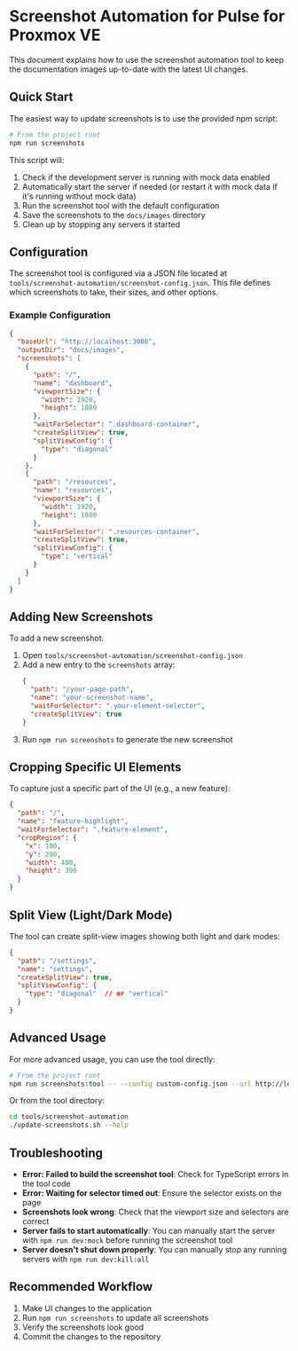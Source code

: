 # Screenshot Automation for Pulse for Proxmox VE

This document explains how to use the screenshot automation tool to keep the documentation images up-to-date with the latest UI changes.

## Quick Start

The easiest way to update screenshots is to use the provided npm script:

```bash
# From the project root
npm run screenshots
```

This script will:
1. Check if the development server is running with mock data enabled
2. Automatically start the server if needed (or restart it with mock data if it's running without mock data)
3. Run the screenshot tool with the default configuration
4. Save the screenshots to the `docs/images` directory
5. Clean up by stopping any servers it started

## Configuration

The screenshot tool is configured via a JSON file located at `tools/screenshot-automation/screenshot-config.json`. This file defines which screenshots to take, their sizes, and other options.

### Example Configuration

```json
{
  "baseUrl": "http://localhost:3000",
  "outputDir": "docs/images",
  "screenshots": [
    {
      "path": "/",
      "name": "dashboard",
      "viewportSize": {
        "width": 1920,
        "height": 1080
      },
      "waitForSelector": ".dashboard-container",
      "createSplitView": true,
      "splitViewConfig": {
        "type": "diagonal"
      }
    },
    {
      "path": "/resources",
      "name": "resources",
      "viewportSize": {
        "width": 1920,
        "height": 1080
      },
      "waitForSelector": ".resources-container",
      "createSplitView": true,
      "splitViewConfig": {
        "type": "vertical"
      }
    }
  ]
}
```

## Adding New Screenshots

To add a new screenshot:

1. Open `tools/screenshot-automation/screenshot-config.json`
2. Add a new entry to the `screenshots` array:
   ```json
   {
     "path": "/your-page-path",
     "name": "your-screenshot-name",
     "waitForSelector": ".your-element-selector",
     "createSplitView": true
   }
   ```
3. Run `npm run screenshots` to generate the new screenshot

## Cropping Specific UI Elements

To capture just a specific part of the UI (e.g., a new feature):

```json
{
  "path": "/",
  "name": "feature-highlight",
  "waitForSelector": ".feature-element",
  "cropRegion": {
    "x": 100,
    "y": 200,
    "width": 400,
    "height": 300
  }
}
```

## Split View (Light/Dark Mode)

The tool can create split-view images showing both light and dark modes:

```json
{
  "path": "/settings",
  "name": "settings",
  "createSplitView": true,
  "splitViewConfig": {
    "type": "diagonal"  // or "vertical"
  }
}
```

## Advanced Usage

For more advanced usage, you can use the tool directly:

```bash
# From the project root
npm run screenshots:tool -- --config custom-config.json --url http://localhost:9000
```

Or from the tool directory:

```bash
cd tools/screenshot-automation
./update-screenshots.sh --help
```

## Troubleshooting

- **Error: Failed to build the screenshot tool**: Check for TypeScript errors in the tool code
- **Error: Waiting for selector timed out**: Ensure the selector exists on the page
- **Screenshots look wrong**: Check that the viewport size and selectors are correct
- **Server fails to start automatically**: You can manually start the server with `npm run dev:mock` before running the screenshot tool
- **Server doesn't shut down properly**: You can manually stop any running servers with `npm run dev:kill:all`

## Recommended Workflow

1. Make UI changes to the application
2. Run `npm run screenshots` to update all screenshots
3. Verify the screenshots look good
4. Commit the changes to the repository